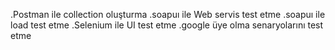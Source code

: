 
.Postman ile collection oluşturma 
.soapuı ile Web servis test etme 
.soapuı ile load test etme 
.Selenium ile UI test etme 
.google üye olma senaryolarını test etme 
